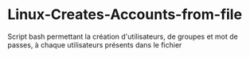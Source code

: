 # Linux-Creates-Accounts-from-file
Script bash permettant la création d'utilisateurs, de groupes et mot de passes, à chaque utilisateurs présents dans le fichier
